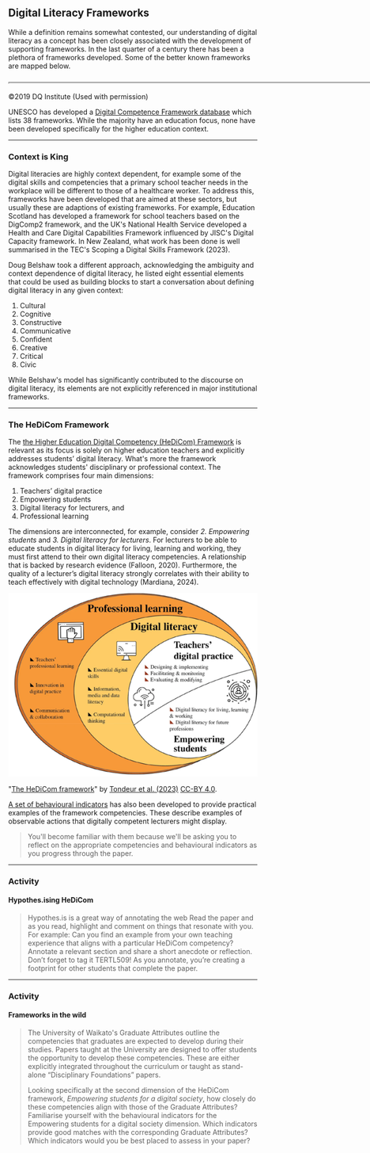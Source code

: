 ## Digital Literacy Frameworks

While a definition remains somewhat contested, our understanding of digital literacy as a concept has been closely associated with the development of supporting frameworks. In the last quarter of a century there has been a plethora of frameworks developed. Some of the better known frameworks are mapped below.

<!-- ![The number of frameworks](images/DQ-FrameworkMapping.jpg) -->
<iframe src="https://elearn.waikato.ac.nz/h5p/embed.php?url=https%3A%2F%2Felearn.waikato.ac.nz%2Fpluginfile.php%2F3703520%2Fmod_h5pactivity%2Fpackage%2F0%2FDigital%2520Literacy%2520Map.h5p&amp;component=mod_h5pactivity" name="h5player" width="1522" height="1288"
   allowfullscreen="allowfullscreen" class="h5p-player w-100 border-0"
   style="height: 0px;" id="67aeae43a800467aeae43a80081-h5player">
</iframe><script src="https://elearn.waikato.ac.nz/h5p/h5plib/v124/joubel/core/js/h5p-resizer.js"></script>

©2019 DQ Institute (Used with permission)

UNESCO has developed a [Digital Competence Framework database](https://unevoc.unesco.org/home/Digital+Competence+Frameworks/) which lists 38 frameworks. While the majority have an education focus, none have been developed specifically for the higher education context.

* * *

### Context is King

Digital literacies are highly context dependent, for example some of the digital skills and competencies that a primary school teacher needs in the workplace will be different to those of a healthcare worker. To address this, frameworks have been developed that are aimed at these sectors, but usually these are adaptions of existing frameworks. For example, Education Scotland has developed a framework for school teachers based on the DigComp2 framework, and the UK's National Health Service developed a Health and Care Digital Capabilities Framework influenced by JISC's Digital Capacity framework. In New Zealand, what work has been done is well summarised in the TEC's Scoping a Digital Skills Framework (2023).

Doug Belshaw took a different approach, acknowledging the ambiguity and context dependence of digital literacy, he listed eight essential elements that could be used as building blocks to start a conversation about defining digital literacy in any given context:

1. Cultural 
2. Cognitive 
3. Constructive 
4. Communicative 
5. Confident 
6. Creative 
7. Critical 
8. Civic

While Belshaw's model has significantly contributed to the discourse on digital literacy, its elements are not explicitly referenced in major institutional frameworks.

* * *

### The HeDiCom Framework

The [the Higher Education Digital Competency (HeDiCom) Framework](https://doi.org/10.1007/s11423-023-10193-5) is relevant as its focus is solely on higher education teachers and explicitly addresses students’ digital literacy. What's more the framework acknowledges students' disciplinary or professional context. The framework comprises four main dimensions:

1.	Teachers’ digital practice
2.	Empowering students
3.	Digital literacy for lecturers, and
4.	Professional learning

The dimensions are interconnected, for example, consider *2. Empowering students* and *3. Digital literacy for lecturers*. For lecturers to be able to educate students in digital literacy for living, learning and working, they must first attend to their own digital literacy competencies. A relationship that is backed by research evidence (Falloon, 2020). Furthermore, the quality of a lecturer’s digital literacy strongly correlates with their ability to teach effectively with digital technology (Mardiana, 2024).

![HeDiCom framework](images/HeDiCom.png)

"[The HeDiCom framework](https://link.springer.com/article/10.1007/s11423-023-10193-5/figures/1)" by [Tondeur et al. (2023)](https://rdcu.be/d76Oc) [CC-BY 4.0](http://creativecommons.org/licenses/by/4.0/).

[A set of behavioural indicators](https://www.ixperium.nl/onderzoeken-en-ontwikkelen/publicaties/behavioural-indicators-for-teaching-and-learning-with-technology-in-higher-education-complementary-to-the-framework-for-digital-competences-of-lecturers-acceleration-plan/) has also been developed to provide practical examples of the framework competencies. These describe examples of observable actions that digitally competent lecturers might display.

> You'll become familiar with them because we'll be asking you to reflect on the appropriate competencies and behavioural indicators as you progress through the paper.

* * *

### Activity
#### Hypothes.ising HeDiCom

> Hypothes.is is a great way of annotating the web
> Read the paper and as you read, highlight and comment on things that resonate with you. For example:
> Can you find an example from your own teaching experience that aligns with a particular HeDiCom competency? Annotate a relevant section and share a short anecdote or reflection. Don’t forget to tag it TERTL509!
> As you annotate, you’re creating a footprint for other students that complete the paper.

* * *

### Activity
#### Frameworks in the wild

> The University of Waikato's Graduate Attributes outline the competencies that graduates are expected to develop during their studies. Papers taught at the University are designed to offer students the opportunity to develop these competencies. These are either explicitly integrated throughout the curriculum or taught as stand-alone “Disciplinary Foundations” papers.
>
> Looking specifically at the second dimension of the HeDiCom framework, *Empowering students for a digital society*, how closely do these competencies align with those of the Graduate Attributes?
> Familiarise yourself with the behavioural indicators for the Empowering students for a digital society dimension. Which indicators provide good matches with the corresponding Graduate Attributes?
> Which indicators would you be best placed to assess in your paper?
